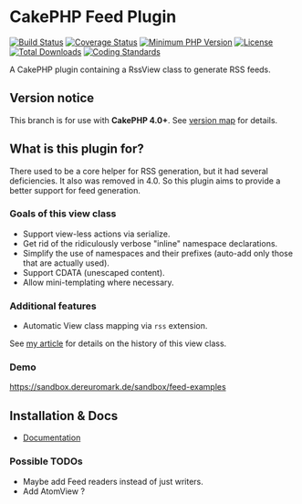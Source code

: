 # CakePHP Feed Plugin
[![Build Status](https://api.travis-ci.com/dereuromark/cakephp-feed.svg?branch=master)](https://travis-ci.com/dereuromark/cakephp-feed)
[![Coverage Status](https://codecov.io/gh/dereuromark/cakephp-feed/branch/master/graph/badge.svg)](https://codecov.io/gh/dereuromark/cakephp-feed)
[![Minimum PHP Version](https://img.shields.io/badge/php-%3E%3D%207.2-8892BF.svg)](https://php.net/)
[![License](https://poser.pugx.org/dereuromark/cakephp-feed/license.svg)](https://packagist.org/packages/dereuromark/cakephp-feed)
[![Total Downloads](https://poser.pugx.org/dereuromark/cakephp-feed/d/total.svg)](https://packagist.org/packages/dereuromark/cakephp-feed)
[![Coding Standards](https://img.shields.io/badge/cs-PSR--2--R-yellow.svg)](https://github.com/php-fig-rectified/fig-rectified-standards)

A CakePHP plugin containing a RssView class to generate RSS feeds.

## Version notice

This branch is for use with **CakePHP 4.0+**. See [version map](https://github.com/dereuromark/cakephp-feed/wiki#cakephp-version-map) for details.

## What is this plugin for?
There used to be a core helper for RSS generation, but it had several deficiencies. It also was removed in 4.0.
So this plugin aims to provide a better support for feed generation.

### Goals of this view class

- Support view-less actions via serialize.
- Get rid of the ridiculously verbose "inline" namespace declarations.
- Simplify the use of namespaces and their prefixes (auto-add only those that are actually used).
- Support CDATA (unescaped content).
- Allow mini-templating where necessary.

### Additional features
- Automatic View class mapping via `rss` extension.

See [my article](https://www.dereuromark.de/2013/10/03/rss-feeds-in-cakephp/) for details on the history of this view class.

### Demo
https://sandbox.dereuromark.de/sandbox/feed-examples


## Installation & Docs

- [Documentation](docs/README.md)

### Possible TODOs

* Maybe add Feed readers instead of just writers.
* Add AtomView ?

